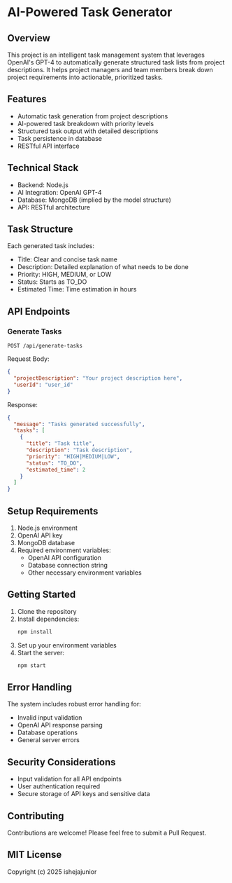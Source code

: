 # AI-Powered Task Generator

## Overview

This project is an intelligent task management system that leverages OpenAI's GPT-4 to automatically generate structured task lists from project descriptions. It helps project managers and team members break down project requirements into actionable, prioritized tasks.

## Features

- Automatic task generation from project descriptions
- AI-powered task breakdown with priority levels
- Structured task output with detailed descriptions
- Task persistence in database
- RESTful API interface

## Technical Stack

- Backend: Node.js
- AI Integration: OpenAI GPT-4
- Database: MongoDB (implied by the model structure)
- API: RESTful architecture

## Task Structure

Each generated task includes:

- Title: Clear and concise task name
- Description: Detailed explanation of what needs to be done
- Priority: HIGH, MEDIUM, or LOW
- Status: Starts as TO_DO
- Estimated Time: Time estimation in hours

## API Endpoints

### Generate Tasks

```
POST /api/generate-tasks
```

Request Body:

```json
{
  "projectDescription": "Your project description here",
  "userId": "user_id"
}
```

Response:

```json
{
  "message": "Tasks generated successfully",
  "tasks": [
    {
      "title": "Task title",
      "description": "Task description",
      "priority": "HIGH|MEDIUM|LOW",
      "status": "TO_DO",
      "estimated_time": 2
    }
  ]
}
```

## Setup Requirements

1. Node.js environment
2. OpenAI API key
3. MongoDB database
4. Required environment variables:
   - OpenAI API configuration
   - Database connection string
   - Other necessary environment variables

## Getting Started

1. Clone the repository
2. Install dependencies:
   ```bash
   npm install
   ```
3. Set up your environment variables
4. Start the server:
   ```bash
   npm start
   ```

## Error Handling

The system includes robust error handling for:

- Invalid input validation
- OpenAI API response parsing
- Database operations
- General server errors

## Security Considerations

- Input validation for all API endpoints
- User authentication required
- Secure storage of API keys and sensitive data

## Contributing

Contributions are welcome! Please feel free to submit a Pull Request.

## MIT License

Copyright (c) 2025 ishejajunior
